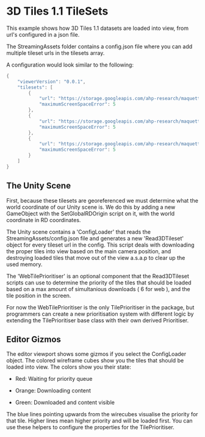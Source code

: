 # 3D Tiles 1.1 TileSets

This example shows how 3D Tiles 1.1 datasets are loaded into view, from url's configured in a json file.

The StreamingAssets folder contains a config.json file where you can add multiple tileset urls in the tilesets array. 

A configuration would look similar to the following:

```C
{
    "viewerVersion": "0.0.1",
    "tilesets": [
        {
            "url": "https://storage.googleapis.com/ahp-research/maquette/kadaster/3dbasisvoorziening/test/building_1_1/tileset.json",
            "maximumScreenSpaceError": 5
        },
        {
            "url": "https://storage.googleapis.com/ahp-research/maquette/kadaster/3dbasisvoorziening/test/landuse_1_1/tileset.json",
            "maximumScreenSpaceError": 5
        },
        {
            "url": "https://storage.googleapis.com/ahp-research/maquette/kadaster/3dbasisvoorziening/test/tiles_1_1/tileset.json",
            "maximumScreenSpaceError": 5            
        }
    ]
}
```

## The Unity Scene

First, because these tilesets are georeferenced we must determine what the world coordinate of our Unity scene is.
We do this by adding a new GameObject with the SetGlobalRDOrigin script on it, with the world coordinate in RD coordinates.



The Unity scene contains a 'ConfigLoader' that reads the StreamingAssets/config.json file and generates a new 'Read3DTileset' object for every tileset url in the config. 
This script deals with downloading the proper tiles into view based on the main camera position, and destroying loaded tiles that move out of the view a.s.a.p to clear up the used memory.



The 'WebTilePrioritiser' is an optional component that the Read3DTileset scripts can use to determine the priority of the tiles that should be loaded based on a max amount of simultanious downloads ( 6 for web ), and the tile position in the screen.

For now the WebTilePrioritiser is the only TilePrioritiser in the package, but programmers can create a new prioritisation system with different logic by extending the TilePrioritiser base class with their own derived Prioritiser.



## Editor Gizmos

The editor viewport shows some gizmos if you select the ConfigLoader object.
The colored wireframe cubes show you the tiles that should be loaded into view. The colors show you their state:

- Red: Waiting for priority queue

- Orange: Downloading content

- Green: Downloaded and content visible

The blue lines pointing upwards from the wirecubes visualise the priority for that tile.
Higher lines mean higher priority and will be loaded first. You can use these helpers to configure the properties for the TilePrioritiser.
